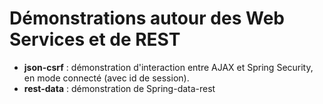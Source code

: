 # Démonstrations autour des Web Services et de REST


- **json-csrf** : démonstration d'interaction entre AJAX et Spring Security, en mode connecté (avec id de session).
- **rest-data** : démonstration de Spring-data-rest
